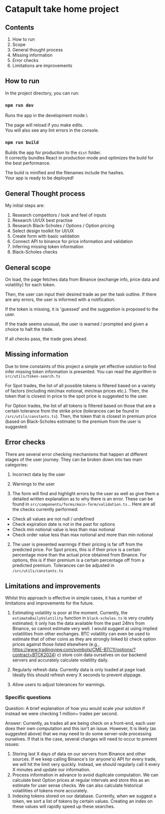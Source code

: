 # Catapult take home project

## Contents

1. How to run
2. Scope
3. General thought process
4. Missing information
5. Error checks
6. Limitations are improvements

## How to run

In the project directory, you can run:

### `npm run dev`

Runs the app in the development mode.\

The page will reload if you make edits.\
You will also see any lint errors in the console.

### `npm run build`

Builds the app for production to the `dist` folder.\
It correctly bundles React in production mode and optimizes the build for the best performance.

The build is minified and the filenames include the hashes.\
Your app is ready to be deployed!

## General Thought process

My initial steps are:

1. Research competitors / look and feel of inputs
2. Research UI/UX best practise
3. Research Black-Scholes / Options / Option pricing
4. Select design toolkit for UI/UX
5. Create form with basic validation
6. Connect API to binance for price information and validation
7. Inferring missing token information
8. Black-Scholes checks

## General scope

On load, the page fetches data from Binance (exchange info, price data and volatility) for each token.

Then, the user can input their desired trade as per the task outline. If there are any errors, the user is informed with a notification.

If the token is missing, it is 'guessed' and the suggestion is proposed to the user.

If the trade seems unusual, the user is warned / prompted and given a choice to halt the trade.

If all checks pass, the trade goes ahead.

## Missing information

Due to time constaints of this project a simple yet effective solution to find infer missing token information is presented. You can read the algorithm in `src/utils/token-search.ts`

For Spot trades, the list of all possible tokens is filtered based on a variety of factors (including min/max notional, min/max prices etc.). Then, the token that is closest in price to the spot price is suggested to the user.

For Option trades, the list of all tokens is filtered based on those that are a certain tolerance from the strike price (tolerances can be found in `/src/utils/constants.ts`). Then, the token that is closest in premium price (based on Black-Scholes estimate) to the premium from the user is suggested.

## Error checks

There are several error checking mechanisms that happen at different stages of the user journey.
They can be broken down into two main categories:

1. Incorrect data by the user
2. Warnings to the user

3. The form will find and highlight errors by the user as well as give them a detailed written explanation as to why there is an error. These can be found in `src/components/forms/main-form/validation.ts.`. Here are all the checks currently performed:

- Check all values are not null / undefined
- Check expiration date is not in the past for options
- Check min notional value is less than max notional
- Check order value less than max notional and more than min notional

2. The user is presented warnings if their pricing is far off from the predicted price. For Spot prices, this is if their price is a certain percentage more than the actual price obtained from Binance. For options, this is if their premium is a certain percentage off from a predicted premium. Tolerances can be adjusted in `/src/utils/constants.ts`

## Limitations and improvements

Whilst this approach is effective in simple cases, it has a number of limitations and improvements for the future.

1. Estimating volatility is poor at the moment. Currently, the `estimateDailyVolatility` function in `black-scholes.ts` is very crudely estimated; it only has the data available from the past 24hrs from Binance, so cannot estimate very well. I would suggest a) using implied volatilities from other exchanges. BTC volatility can even be used to estimate that of other coins as they are strongly linked b) check option prices against those listed elsewhere (e.g., https://www.tradingview.com/symbols/CME-BTC1!/options/?contract=BTCK2024) c) store coin data ourselves on our backend servers and accurately calculate volatility daily.

2. Regularly refresh data. Currently data is only loaded at page load. Ideally this should refresh every X seconds to prevent slippage.

3. Allow users to adjust tolerances for warnings.

### Specific questions

Question: A brief explanation of how you would scale your solution if instead we were checking 1 million+ trades per second.

Answer: Currently, as trades all are being check on a front-end, each user does their own computation and this isn't an issue. However, It is likely (as suggested above) that we may need to do some server-side processing ourselves. If that is the case, several changes will need to occur to prevent issues:

1. Storing last X days of data on our servers from Binance and other sources. If we keep calling Binance's (or anyone's) API for every trade, we will hit the limit very quickly. Instead, we should regularly call it every X minutes and update our information.
2. Process information in advance to avoid duplicate computation. We can calculate best Option prices at regular intervals and store this as an estimate for user sense checks. We can also calculate historical volatilities of tokens more accurately.
3. Indexing tokens stored on our database. Currently, when we suggest a token, we sort a list of tokens by certain values. Creating an index on these values will rapidly speed up these searches.
